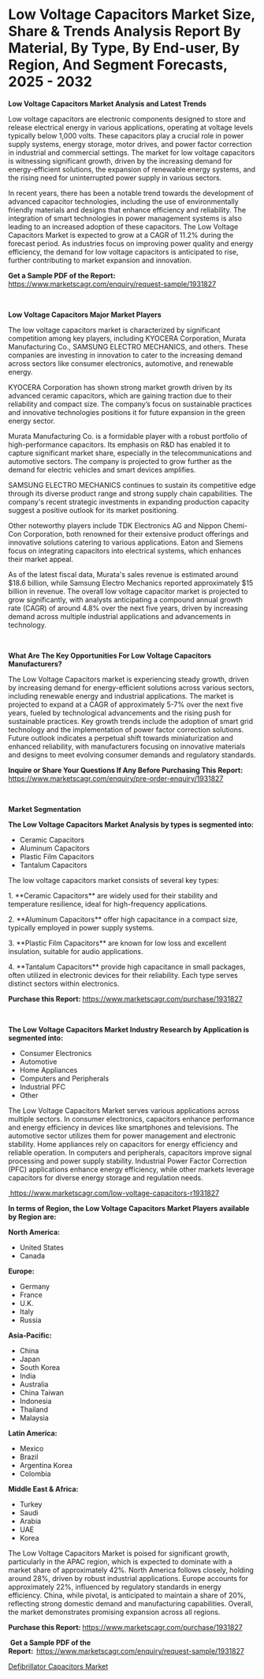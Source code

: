 <p><h1>Low Voltage Capacitors Market Size, Share & Trends Analysis Report By Material, By Type, By End-user, By Region, And Segment Forecasts, 2025 - 2032</h1></p><p><strong>Low Voltage Capacitors Market Analysis and Latest Trends</strong></p>
<p><p>Low voltage capacitors are electronic components designed to store and release electrical energy in various applications, operating at voltage levels typically below 1,000 volts. These capacitors play a crucial role in power supply systems, energy storage, motor drives, and power factor correction in industrial and commercial settings. The market for low voltage capacitors is witnessing significant growth, driven by the increasing demand for energy-efficient solutions, the expansion of renewable energy systems, and the rising need for uninterrupted power supply in various sectors.</p><p>In recent years, there has been a notable trend towards the development of advanced capacitor technologies, including the use of environmentally friendly materials and designs that enhance efficiency and reliability. The integration of smart technologies in power management systems is also leading to an increased adoption of these capacitors. The Low Voltage Capacitors Market is expected to grow at a CAGR of 11.2% during the forecast period. As industries focus on improving power quality and energy efficiency, the demand for low voltage capacitors is anticipated to rise, further contributing to market expansion and innovation.</p></p>
<p><strong>Get a Sample PDF of the Report:&nbsp;</strong> <a href="https://www.marketscagr.com/enquiry/request-sample/1931827?utm_campaign=2246&utm_medium=2&utm_source=Github&utm_content=ia&utm_term=13022025&utm_id=low-voltage-capacitors">https://www.marketscagr.com/enquiry/request-sample/1931827</a></p>
<p>&nbsp;</p>
<p><strong>Low Voltage Capacitors Major Market Players</strong></p>
<p><p>The low voltage capacitors market is characterized by significant competition among key players, including KYOCERA Corporation, Murata Manufacturing Co., SAMSUNG ELECTRO MECHANICS, and others. These companies are investing in innovation to cater to the increasing demand across sectors like consumer electronics, automotive, and renewable energy.</p><p>KYOCERA Corporation has shown strong market growth driven by its advanced ceramic capacitors, which are gaining traction due to their reliability and compact size. The company’s focus on sustainable practices and innovative technologies positions it for future expansion in the green energy sector.</p><p>Murata Manufacturing Co. is a formidable player with a robust portfolio of high-performance capacitors. Its emphasis on R&D has enabled it to capture significant market share, especially in the telecommunications and automotive sectors. The company is projected to grow further as the demand for electric vehicles and smart devices amplifies.</p><p>SAMSUNG ELECTRO MECHANICS continues to sustain its competitive edge through its diverse product range and strong supply chain capabilities. The company's recent strategic investments in expanding production capacity suggest a positive outlook for its market positioning.</p><p>Other noteworthy players include TDK Electronics AG and Nippon Chemi-Con Corporation, both renowned for their extensive product offerings and innovative solutions catering to various applications. Eaton and Siemens focus on integrating capacitors into electrical systems, which enhances their market appeal.</p><p>As of the latest fiscal data, Murata's sales revenue is estimated around $18.6 billion, while Samsung Electro Mechanics reported approximately $15 billion in revenue. The overall low voltage capacitor market is projected to grow significantly, with analysts anticipating a compound annual growth rate (CAGR) of around 4.8% over the next five years, driven by increasing demand across multiple industrial applications and advancements in technology.</p></p>
<p>&nbsp;</p>
<p><strong>What Are The Key Opportunities For Low Voltage Capacitors Manufacturers?</strong></p>
<p><p>The Low Voltage Capacitors market is experiencing steady growth, driven by increasing demand for energy-efficient solutions across various sectors, including renewable energy and industrial applications. The market is projected to expand at a CAGR of approximately 5-7% over the next five years, fueled by technological advancements and the rising push for sustainable practices. Key growth trends include the adoption of smart grid technology and the implementation of power factor correction solutions. Future outlook indicates a perpetual shift towards miniaturization and enhanced reliability, with manufacturers focusing on innovative materials and designs to meet evolving consumer demands and regulatory standards.</p></p>
<p><strong>Inquire or Share Your Questions If Any Before Purchasing This Report:</strong> <a href="https://www.marketscagr.com/enquiry/pre-order-enquiry/1931827?utm_campaign=2246&utm_medium=2&utm_source=Github&utm_content=ia&utm_term=13022025&utm_id=low-voltage-capacitors">https://www.marketscagr.com/enquiry/pre-order-enquiry/1931827</a></p>
<p>&nbsp;</p>
<p><strong>Market Segmentation</strong></p>
<p><strong>The Low Voltage Capacitors Market Analysis by types is segmented into:</strong></p>
<p><ul><li>Ceramic Capacitors</li><li>Aluminum Capacitors</li><li>Plastic Film Capacitors</li><li>Tantalum Capacitors</li></ul></p>
<p><p>The low voltage capacitors market consists of several key types: </p><p>1. **Ceramic Capacitors** are widely used for their stability and temperature resilience, ideal for high-frequency applications.</p><p>2. **Aluminum Capacitors** offer high capacitance in a compact size, typically employed in power supply systems.</p><p>3. **Plastic Film Capacitors** are known for low loss and excellent insulation, suitable for audio applications. </p><p>4. **Tantalum Capacitors** provide high capacitance in small packages, often utilized in electronic devices for their reliability. Each type serves distinct sectors within electronics.</p></p>
<p><strong>Purchase this Report:&nbsp;</strong><a href="https://www.marketscagr.com/purchase/1931827?utm_campaign=2246&utm_medium=2&utm_source=Github&utm_content=ia&utm_term=13022025&utm_id=low-voltage-capacitors">https://www.marketscagr.com/purchase/1931827</a></p>
<p>&nbsp;</p>
<p><strong>The Low Voltage Capacitors Market Industry Research by Application is segmented into:</strong></p>
<p><ul><li>Consumer Electronics</li><li>Automotive</li><li>Home Appliances</li><li>Computers and Peripherals</li><li>Industrial PFC</li><li>Other</li></ul></p>
<p><p>The Low Voltage Capacitors Market serves various applications across multiple sectors. In consumer electronics, capacitors enhance performance and energy efficiency in devices like smartphones and televisions. The automotive sector utilizes them for power management and electronic stability. Home appliances rely on capacitors for energy efficiency and reliable operation. In computers and peripherals, capacitors improve signal processing and power supply stability. Industrial Power Factor Correction (PFC) applications enhance energy efficiency, while other markets leverage capacitors for diverse energy storage and regulation needs.</p></p>
<p><a href="https://www.marketscagr.com/low-voltage-capacitors-r1931827?utm_campaign=2246&utm_medium=2&utm_source=Github&utm_content=ia&utm_term=13022025&utm_id=low-voltage-capacitors">&nbsp;https://www.marketscagr.com/low-voltage-capacitors-r1931827</a></p>
<p><strong>In terms of Region, the Low Voltage Capacitors Market Players available by Region are:</strong></p>
<p>
    <p> <strong> North America: </strong>
        <ul>
            <li>United States</li>
            <li>Canada</li>
        </ul>
        </p> 
    <p> <strong> Europe: </strong>
        <ul>
            <li>Germany</li>
            <li>France</li>
            <li>U.K.</li>
            <li>Italy</li>
            <li>Russia</li>
        </ul>
        </p> 
    <p> <strong> Asia-Pacific: </strong>
        <ul>
            <li>China</li>
            <li>Japan</li>
            <li>South Korea</li>
            <li>India</li>
            <li>Australia</li>
            <li>China Taiwan</li>
            <li>Indonesia</li>
            <li>Thailand</li>
            <li>Malaysia</li>
        </ul>
        </p> 
    <p> <strong> Latin America: </strong>
        <ul>
            <li>Mexico</li>
            <li>Brazil</li>
            <li>Argentina Korea</li>
            <li>Colombia</li>
        </ul>
        </p> 
    <p> <strong> Middle East & Africa: </strong>
        <ul>
            <li>Turkey</li>
            <li>Saudi</li>
            <li>Arabia</li>
            <li>UAE</li>
            <li>Korea</li>
        </ul>
    </p>
    </p>
<p><p>The Low Voltage Capacitors Market is poised for significant growth, particularly in the APAC region, which is expected to dominate with a market share of approximately 42%. North America follows closely, holding around 28%, driven by robust industrial applications. Europe accounts for approximately 22%, influenced by regulatory standards in energy efficiency. China, while pivotal, is anticipated to maintain a share of 20%, reflecting strong domestic demand and manufacturing capabilities. Overall, the market demonstrates promising expansion across all regions.</p></p>
<p><strong>Purchase this Report: </strong><a href="https://www.marketscagr.com/purchase/1931827?utm_campaign=2246&utm_medium=2&utm_source=Github&utm_content=ia&utm_term=13022025&utm_id=low-voltage-capacitors">https://www.marketscagr.com/purchase/1931827</a></p>
<p>&nbsp;<strong>Get a Sample PDF of the Report:&nbsp;&nbsp;</strong><a href="https://www.marketscagr.com/enquiry/request-sample/1931827?utm_campaign=2246&utm_medium=2&utm_source=Github&utm_content=ia&utm_term=13022025&utm_id=low-voltage-capacitors">https://www.marketscagr.com/enquiry/request-sample/1931827</a></p>
<p><strong></strong></p>
<p><p><a href="https://github.com/skerretflossie9297/Market-Research-Report-List-1/blob/main/defibrillator-capacitors-market.md?utm_campaign=2246&utm_medium=2&utm_source=Github&utm_content=ia&utm_term=13022025&utm_id=low-voltage-capacitors">Defibrillator Capacitors Market</a></p></p>